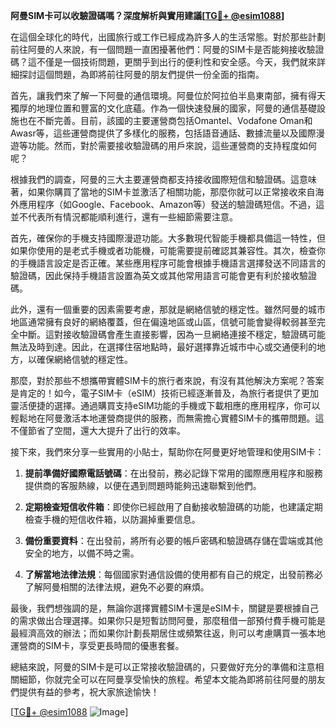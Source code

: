 **阿曼SIM卡可以收驗證碼嗎？深度解析與實用建議[[TG💪+ @esim1088](https://t.me/s/esim1088)]**

在這個全球化的時代，出國旅行或工作已經成為許多人的生活常態。對於那些計劃前往阿曼的人來說，有一個問題一直困擾著他們：阿曼的SIM卡是否能夠接收驗證碼？這不僅是一個技術問題，更關乎到出行的便利性和安全感。今天，我們就來詳細探討這個問題，為即將前往阿曼的朋友們提供一份全面的指南。

首先，讓我們來了解一下阿曼的通信環境。阿曼位於阿拉伯半島東南部，擁有得天獨厚的地理位置和豐富的文化底蘊。作為一個快速發展的國家，阿曼的通信基礎設施也在不斷完善。目前，該國的主要運營商包括Omantel、Vodafone Oman和Awasr等，這些運營商提供了多樣化的服務，包括語音通話、數據流量以及國際漫遊等功能。然而，對於需要接收驗證碼的用戶來說，這些運營商的支持程度如何呢？

根據我們的調查，阿曼的三大主要運營商都支持接收國際短信和驗證碼。這意味著，如果你購買了當地的SIM卡並激活了相關功能，那麼你就可以正常接收來自海外應用程序（如Google、Facebook、Amazon等）發送的驗證碼短信。不過，這並不代表所有情況都能順利進行，還有一些細節需要注意。

首先，確保你的手機支持國際漫遊功能。大多數現代智能手機都具備這一特性，但如果你使用的是老式手機或者功能機，可能需要提前確認其兼容性。其次，檢查你的手機語言設定是否正確。某些應用程序可能會根據手機語言選擇發送不同語言的驗證碼，因此保持手機語言設置為英文或其他常用語言可能會更有利於接收驗證碼。

此外，還有一個重要的因素需要考慮，那就是網絡信號的穩定性。雖然阿曼的城市地區通常擁有良好的網絡覆蓋，但在偏遠地區或山區，信號可能會變得較弱甚至完全中斷。這對接收驗證碼會產生直接影響，因為一旦網絡連接不穩定，驗證碼可能無法及時到達。因此，在選擇住宿地點時，最好選擇靠近城市中心或交通便利的地方，以確保網絡信號的穩定性。

那麼，對於那些不想攜帶實體SIM卡的旅行者來說，有沒有其他解決方案呢？答案是肯定的！如今，電子SIM卡（eSIM）技術已經逐漸普及，為旅行者提供了更加靈活便捷的選擇。通過購買支持eSIM功能的手機或下載相應的應用程序，你可以輕鬆地在阿曼激活本地運營商提供的服務，而無需擔心實體SIM卡的攜帶問題。這不僅節省了空間，還大大提升了出行的效率。

接下來，我們來分享一些實用的小貼士，幫助你在阿曼更好地管理和使用SIM卡：

1. **提前準備好國際電話號碼**：在出發前，務必記錄下常用的國際應用程序和服務提供商的客服熱線，以便在遇到問題時能夠迅速聯繫到他們。
   
2. **定期檢查短信收件箱**：即使你已經啟用了自動接收驗證碼的功能，也建議定期檢查手機的短信收件箱，以防漏掉重要信息。

3. **備份重要資料**：在出發前，將所有必要的帳戶密碼和驗證碼存儲在雲端或其他安全的地方，以備不時之需。

4. **了解當地法律法規**：每個國家對通信設備的使用都有自己的規定，出發前務必了解阿曼相關的法律法規，避免不必要的麻煩。

最後，我們想強調的是，無論你選擇實體SIM卡還是eSIM卡，關鍵是要根據自己的需求做出合理選擇。如果你只是短暫訪問阿曼，那麼租借一部預付費手機可能是最經濟高效的辦法；而如果你計劃長期居住或頻繁往返，則可以考慮購買一張本地運營商的SIM卡，享受更長時間的優惠套餐。

總結來說，阿曼的SIM卡是可以正常接收驗證碼的，只要做好充分的準備和注意相關細節，你就完全可以在阿曼享受愉快的旅程。希望本文能為即將前往阿曼的朋友們提供有益的參考，祝大家旅途愉快！

[[TG💪+ @esim1088](https://t.me/s/esim1088) ![Image](https://i.postimg.cc/4NQfJmqS/Snipaste-2025-05-13-00-14-12.png)]
